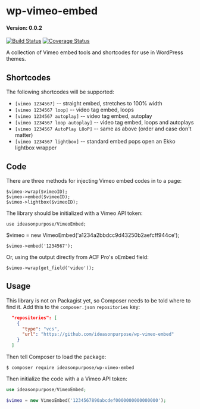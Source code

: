 # wp-vimeo-embed
#### Version: 0.0.2

[![Build Status](https://travis-ci.org/ideasonpurpose/wp-vimeo-embed.svg?branch=master)](https://travis-ci.org/ideasonpurpose/wp-vimeo-embed)
[![Coverage Status](https://coveralls.io/repos/github/ideasonpurpose/wp-vimeo-embed/badge.svg?branch=master)](https://coveralls.io/github/ideasonpurpose/wp-vimeo-embed?branch=master)

A collection of Vimeo embed tools and shortcodes for use in WordPress themes.

## Shortcodes
The following shortcodes will be supported:

 * `[vimeo 1234567]`   -- straight embed, stretches to 100% width
 * `[vimeo 1234567 loop]` -- video tag embed, loops
 * `[vimeo 1234567 autoplay]` -- video tag embed, autoplay
 * `[vimeo 1234567 loop autoplay]` -- video tag embed, loops and autoplays
 * `[vimeo 1234567 AutoPlay LOoP]` -- same as above (order and case don't matter)
 * `[vimeo 1234567 lightbox]` -- standard embed pops open an Ekko lightbox wrapper

## Code

There are three methods for injecting Vimeo embed codes in to a page:
```
$vimeo->wrap($vimeoID);
$vimeo->embed($vimeoID);
$vimeo->lightbox($vimeoID);
```
The library should be initialized with a Vimeo API token:

    use ideasonpurpose/VimeoEmbed;

$vimeo = new VimeoEmbed('a1234a2bbdcc9d43250b2aefcff944ce');

    $vimeo->embed('1234567');

Or, using the output directly from ACF Pro's oEmbed field:

    $vimeo->wrap(get_field('video'));


## Usage

This library is not on Packagist yet, so Composer needs to be told where to find it. Add this to the `composer.json` `repositories` key:

```json
  "repositories": [
    {
      "type": "vcs",
      "url": "https://github.com/ideasonpurpose/wp-vimeo-embed"
    }
  ]
```

Then tell Composer to load the package:

```
$ composer require ideasonpurpose/wp-vimeo-embed
```

Then initialize the code with a a Vimeo API token:
```php
use ideasonpurpose/VimeoEmbed;

$vimeo = new VimeoEmbed('1234567890abcdef0000000000000000');
```

